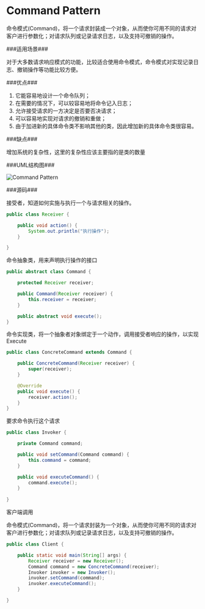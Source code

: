 Command Pattern
===============

  命令模式(Command)，将一个请求封装成一个对象，从而使你可用不同的请求对客户进行参数化；对请求队列或记录请求日志，以及支持可撤销的操作。

###适用场景###

  对于大多数请求响应模式的功能，比较适合使用命令模式，命令模式对实现记录日志、撤销操作等功能比较方便。

###优点###

1. 它能容易地设计一个命令队列；
2. 在需要的情况下，可以较容易地将命令记入日志；
3. 允许接受请求的一方决定是否要否决请求；
4. 可以容易地实现对请求的撤销和重做；
5. 由于加进新的具体命令类不影响其他的类，因此增加新的具体命令类很容易。

###缺点###

  增加系统的复杂性，这里的复杂性应该主要指的是类的数量

###UML结构图###

![Command Pattern](http://ihongqiqu.com/imgs/post/CommandPatternUML.png)

###源码###

接受者，知道如何实施与执行一个与请求相关的操作。

```java
public class Receiver {

    public void action() {
        System.out.println("执行操作");
    }

}
```

命令抽象类，用来声明执行操作的接口

```java
public abstract class Command {

    protected Receiver receiver;

    public Command(Receiver receiver) {
        this.receiver = receiver;
    }

    public abstract void execute();
}
```

命令实现类，将一个抽象者对象绑定于一个动作，调用接受者响应的操作，以实现Execute

```java
public class ConcreteCommand extends Command {

    public ConcreteCommand(Receiver receiver) {
        super(receiver);
    }

    @Override
    public void execute() {
        receiver.action();
    }
}
```

要求命令执行这个请求

```java
public class Invoker {

    private Command command;

    public void setCommand(Command command) {
        this.command = command;
    }

    public void executeCommand() {
        command.execute();
    }
    
}
```

  客户端调用
  
  命令模式(Command)，将一个请求封装为一个对象，从而使你可用不同的请求对客户进行参数化；对请求队列或记录请求日志，以及支持可撤销的操作。

```java
public class Client {

    public static void main(String[] args) {
        Receiver receiver = new Receiver();
        Command command = new ConcreteCommand(receiver);
        Invoker invoker = new Invoker();
        invoker.setCommand(command);
        invoker.executeCommand();
    }

}
```